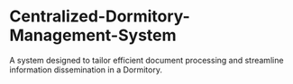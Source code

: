 # Centralized-Dormitory-Management-System
A system designed to tailor efficient document processing and streamline information dissemination in a Dormitory.

